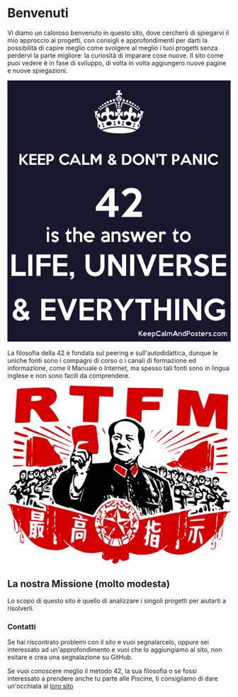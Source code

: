 # Benvenuti
Vi diamo un caloroso benvenuto in questo sito, dove cercherò di spiegarvi il mio approccio ai progetti, con consigli e approfondimenti per darti la possibilità di capire meglio come svolgere al meglio i tuoi progetti senza perdervi la parte migliore: la curiosità di imparare cose nuove.
Il sito come puoi vedere è in fase di sviluppo, di volta in volta aggiungero nuove pagine e nuove spiegazioni.

![image](img/42img.png)

La filosofia della 42 è fondata sul peering e sull'autodidattica, dunque le uniche fonti sono i compagni di corso o i canali di formazione ed informazione, come il Manuale o Internet, ma spesso tali fonti sono in lingua inglese e non sono facili da comprendere. 

![image](img/RTFMimg.png)

## La nostra Missione (molto modesta)

Lo scopo di questo sito è quello di analizzare i singoli progetti per aiutarti a risolverli.

### Contatti

Se hai riscontrato problemi con il sito e vuoi segnalarcelo, oppure sei interessato ad un'approfondimento e vuoi che lo aggiungiamo al sito, non esitare e crea una segnalazione su GitHub.

Se vuoi conoscere meglio il metodo 42, la sua filosofia o se fossi interessato a prendere anche tu parte alle Piscine, ti consigliamo di dare un'occhiata al [loro sito](https://42roma.it)

